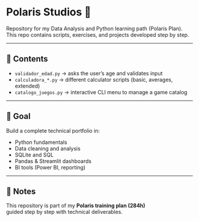 
# Polaris Studios 🎯

Repository for my Data Analysis and Python learning path (Polaris Plan).  
This repo contains scripts, exercises, and projects developed step by step.  

---

## 📂 Contents
- `validador_edad.py` → asks the user’s age and validates input  
- `calculadora_*.py` → different calculator scripts (basic, averages, extended)  
- `catalogo_juegos.py` → interactive CLI menu to manage a game catalog  

---

## 🚀 Goal
Build a complete technical portfolio in:
- Python fundamentals  
- Data cleaning and analysis  
- SQLite and SQL  
- Pandas & Streamlit dashboards  
- BI tools (Power BI, reporting)  

---

## 📌 Notes
This repository is part of my **Polaris training plan (284h)**  
guided step by step with technical deliverables.  
